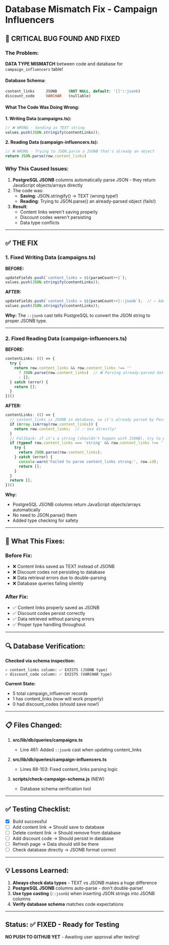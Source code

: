 # Database Mismatch Fix - Campaign Influencers

## 🐛 CRITICAL BUG FOUND AND FIXED

### The Problem:

**DATA TYPE MISMATCH** between code and database for `campaign_influencers` table!

#### Database Schema:
```sql
content_links     JSONB     (NOT NULL, default: '[]'::jsonb)
discount_code     VARCHAR   (nullable)
```

#### What The Code Was Doing Wrong:

**1. Writing Data (campaigns.ts):**
```typescript
// ❌ WRONG - Sending as TEXT string
values.push(JSON.stringify(contentLinks));  
```

**2. Reading Data (campaign-influencers.ts):**
```typescript
// ❌ WRONG - Trying to JSON.parse a JSONB that's already an object
return JSON.parse(row.content_links)
```

### Why This Caused Issues:

1. **PostgreSQL JSONB** columns automatically parse JSON - they return JavaScript objects/arrays directly
2. The code was:
   - **Saving**: JSON.stringify() → TEXT (wrong type!)
   - **Reading**: Trying to JSON.parse() an already-parsed object (fails!)
3. **Result**: 
   - Content links weren't saving properly
   - Discount codes weren't persisting
   - Data type conflicts

---

## ✅ THE FIX

### 1. Fixed Writing Data (campaigns.ts)

**BEFORE:**
```typescript
updateFields.push(`content_links = $${paramCount++}`);
values.push(JSON.stringify(contentLinks));
```

**AFTER:**
```typescript
updateFields.push(`content_links = $${paramCount++}::jsonb`);  // ← Added ::jsonb cast
values.push(JSON.stringify(contentLinks));
```

**Why:** The `::jsonb` cast tells PostgreSQL to convert the JSON string to proper JSONB type.

---

### 2. Fixed Reading Data (campaign-influencers.ts)

**BEFORE:**
```typescript
contentLinks: (() => {
  try {
    return row.content_links && row.content_links !== '' 
      ? JSON.parse(row.content_links)  // ❌ Parsing already-parsed data!
      : [];
  } catch (error) {
    return [];
  }
})()
```

**AFTER:**
```typescript
contentLinks: (() => {
  // content_links is JSONB in database, so it's already parsed by PostgreSQL
  if (Array.isArray(row.content_links)) {
    return row.content_links;  // ✅ Use directly!
  }
  // Fallback: if it's a string (shouldn't happen with JSONB), try to parse
  if (typeof row.content_links === 'string' && row.content_links !== '') {
    try {
      return JSON.parse(row.content_links);
    } catch (error) {
      console.warn('Failed to parse content_links string:', row.id);
      return [];
    }
  }
  return [];
})()
```

**Why:** 
- PostgreSQL JSONB columns return JavaScript objects/arrays automatically
- No need to JSON.parse() them
- Added type checking for safety

---

## 🎯 What This Fixes:

### Before Fix:
- ❌ Content links saved as TEXT instead of JSONB
- ❌ Discount codes not persisting to database
- ❌ Data retrieval errors due to double-parsing
- ❌ Database queries failing silently

### After Fix:
- ✅ Content links properly saved as JSONB
- ✅ Discount codes persist correctly
- ✅ Data retrieved without parsing errors
- ✅ Proper type handling throughout

---

## 🔍 Database Verification:

**Checked via schema inspection:**
```
✓ content_links column: ✅ EXISTS (JSONB type)
✓ discount_code column: ✅ EXISTS (VARCHAR type)
```

**Current State:**
- 5 total campaign_influencer records
- 1 has content_links (now will work properly)
- 0 had discount_codes (should save now!)

---

## 📋 Files Changed:

1. **src/lib/db/queries/campaigns.ts**
   - Line 461: Added `::jsonb` cast when updating content_links

2. **src/lib/db/queries/campaign-influencers.ts**
   - Lines 88-103: Fixed content_links parsing logic

3. **scripts/check-campaign-schema.js** (NEW)
   - Database schema verification tool

---

## ✅ Testing Checklist:

- [x] Build successful
- [ ] Add content link → Should save to database
- [ ] Delete content link → Should remove from database
- [ ] Add discount code → Should persist in database
- [ ] Refresh page → Data should still be there
- [ ] Check database directly → JSONB format correct

---

## 💡 Lessons Learned:

1. **Always check data types** - TEXT vs JSONB makes a huge difference
2. **PostgreSQL JSONB** columns auto-parse - don't double-parse!
3. **Use type casting** (`::jsonb`) when inserting JSON strings into JSONB columns
4. **Verify database schema** matches code expectations

---

## Status: ✅ FIXED - Ready for Testing

**NO PUSH TO GITHUB YET** - Awaiting user approval after testing!
